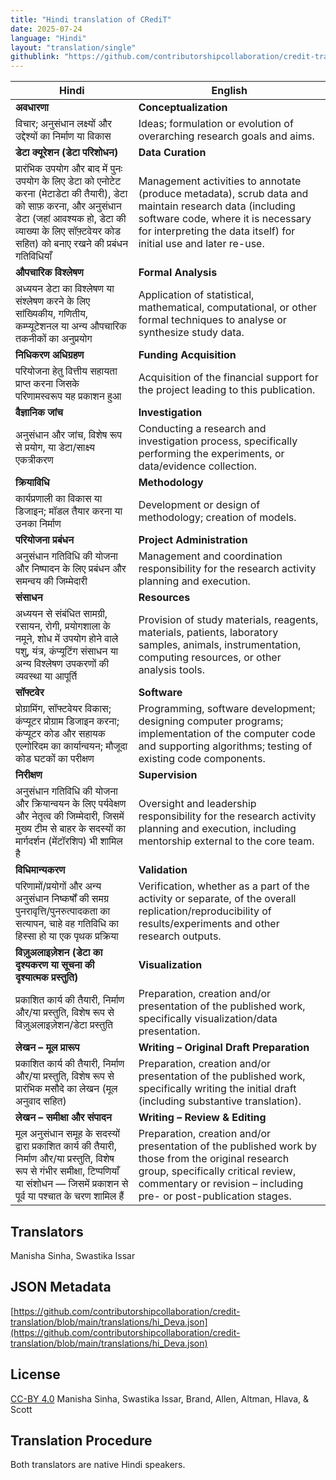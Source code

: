 ```yaml
---
title: "Hindi translation of CRediT"
date: 2025-07-24
language: "Hindi"
layout: "translation/single"
githublink: "https://github.com/contributorshipcollaboration/credit-translation/blob/main/translations/hi_Deva.json"
---
```


| Hindi | English |
| --- | --- |
| **अवधारणा** | **Conceptualization** |
| विचार; अनुसंधान लक्ष्यों और उद्देश्यों का निर्माण या विकास | Ideas; formulation or evolution of overarching research goals and aims. |
| **डेटा क्यूरेशन (डेटा परिशोधन)** | **Data Curation** |
| प्रारंभिक उपयोग और बाद में पुनः उपयोग के लिए डेटा को एनोटेट करना (मेटाडेटा की तैयारी), डेटा को साफ़ करना, और अनुसंधान डेटा (जहां आवश्यक हो, डेटा की व्याख्या के लिए सॉफ़्टवेयर कोड सहित) को बनाए रखने की प्रबंधन गतिविधियाँ | Management activities to annotate (produce metadata), scrub data and maintain research data (including software code, where it is necessary for interpreting the data itself) for initial use and later re-use. |
| **औपचारिक विश्लेषण** | **Formal Analysis** |
| अध्ययन डेटा का विश्लेषण या संश्लेषण करने के लिए सांख्यिकीय, गणितीय, कम्प्यूटेशनल या अन्य औपचारिक तकनीकों का अनुप्रयोग | Application of statistical, mathematical, computational, or other formal techniques to analyse or synthesize study data. |
| **निधिकरण अधिग्रहण** | **Funding Acquisition** |
| परियोजना हेतु वित्तीय सहायता प्राप्त करना जिसके परिणामस्वरूप यह प्रकाशन हुआ | Acquisition of the financial support for the project leading to this publication. |
| **वैज्ञानिक जांच** | **Investigation** |
| अनुसंधान और जांच, विशेष रूप से प्रयोग, या डेटा/साक्ष्य एकत्रीकरण | Conducting a research and investigation process, specifically performing the experiments, or data/evidence collection. |
| **क्रियाविधि** | **Methodology** |
| कार्यप्रणाली का विकास या डिजाइन; मॉडल तैयार करना या उनका निर्माण | Development or design of methodology; creation of models. |
| **परियोजना प्रबंधन** | **Project Administration** |
| अनुसंधान गतिविधि की योजना और निष्पादन के लिए प्रबंधन और समन्वय की जिम्मेदारी | Management and coordination responsibility for the research activity planning and execution. |
| **संसाधन** | **Resources** |
| अध्ययन से संबंधित सामग्री, रसायन, रोगी, प्रयोगशाला के नमूने, शोध में उपयोग होने वाले पशु, यंत्र, कंप्यूटिंग संसाधन या अन्य विश्लेषण उपकरणों की व्यवस्था या आपूर्ति | Provision of study materials, reagents, materials, patients, laboratory samples, animals, instrumentation, computing resources, or other analysis tools. |
| **सॉफ्टवेर** | **Software** |
| प्रोग्रामिंग, सॉफ्टवेयर विकास; कंप्यूटर प्रोग्राम डिजाइन करना; कंप्यूटर कोड और सहायक एल्गोरिदम का कार्यान्वयन; मौजूदा कोड घटकों का परीक्षण | Programming, software development; designing computer programs; implementation of the computer code and supporting algorithms; testing of existing code components. |
| **निरीक्षण** | **Supervision** |
| अनुसंधान गतिविधि की योजना और क्रियान्वयन के लिए पर्यवेक्षण और नेतृत्व की जिम्मेदारी, जिसमें मुख्य टीम से बाहर के सदस्यों  का मार्गदर्शन (मेंटॉरशिप) भी शामिल है | Oversight and leadership responsibility for the research activity planning and execution, including mentorship external to the core team. |
| **विधिमान्यकरण** | **Validation** |
| परिणामों/प्रयोगों और अन्य अनुसंधान निष्कर्षों की समग्र पुनरावृत्ति/पुनरुत्पादकता का सत्यापन, चाहे वह गतिविधि का हिस्सा हो या एक पृथक प्रक्रिया | Verification, whether as a part of the activity or separate, of the overall replication/reproducibility of results/experiments and other research outputs. |
| **विज़ुअलाइज़ेशन (डेटा का दृश्यकरण या सूचना की दृश्यात्मक प्रस्तुति)** | **Visualization** |
| प्रकाशित कार्य की तैयारी, निर्माण और/या प्रस्तुति, विशेष रूप से विज़ुअलाइज़ेशन/डेटा प्रस्तुति | Preparation, creation and/or presentation of the published work, specifically visualization/data presentation. |
| **लेखन – मूल प्रारूप** | **Writing – Original Draft Preparation** |
| प्रकाशित कार्य की तैयारी, निर्माण और/या प्रस्तुति, विशेष रूप से प्रारंभिक मसौदे का लेखन (मूल अनुवाद सहित) | Preparation, creation and/or presentation of the published work, specifically writing the initial draft (including substantive translation). |
| **लेखन – समीक्षा और संपादन** | **Writing – Review & Editing** |
| मूल अनुसंधान समूह के सदस्यों द्वारा प्रकाशित कार्य की तैयारी, निर्माण और/या प्रस्तुति, विशेष रूप से गंभीर समीक्षा, टिप्पणियाँ या संशोधन — जिसमें प्रकाशन से पूर्व या पश्चात के चरण शामिल हैं | Preparation, creation and/or presentation of the published work by those from the original research group, specifically critical review, commentary or revision – including pre- or post-publication stages. |

## Translators

Manisha  Sinha, Swastika  Issar

## JSON Metadata

[https://github.com/contributorshipcollaboration/credit-translation/blob/main/translations/hi_Deva.json](https://github.com/contributorshipcollaboration/credit-translation/blob/main/translations/hi_Deva.json)

## License

[CC-BY 4.0](https://creativecommons.org/licenses/by/4.0/) Manisha  Sinha, Swastika  Issar, Brand, Allen, Altman, Hlava, & Scott

## Translation Procedure

Both translators are native Hindi speakers.